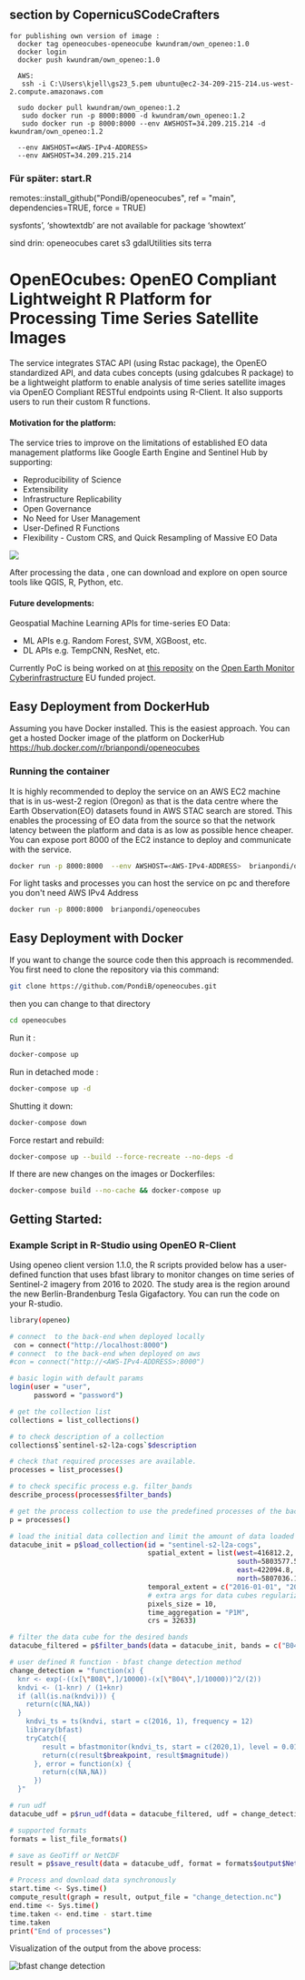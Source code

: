 ## section by CopernicuSCodeCrafters
    for publishing own version of image : 
      docker tag openeocubes-openeocube kwundram/own_openeo:1.0
      docker login
      docker push kwundram/own_openeo:1.0

      AWS: 
       ssh -i C:\Users\kjell\gs23_5.pem ubuntu@ec2-34-209-215-214.us-west-2.compute.amazonaws.com

      sudo docker pull kwundram/own_openeo:1.2
       sudo docker run -p 8000:8000 -d kwundram/own_openeo:1.2
       sudo docker run -p 8000:8000 --env AWSHOST=34.209.215.214 -d kwundram/own_openeo:1.2

      --env AWSHOST=<AWS-IPv4-ADDRESS>
      --env AWSHOST=34.209.215.214

### Für später: start.R
 remotes::install_github("PondiB/openeocubes", ref = "main", dependencies=TRUE, force = TRUE)
  
sysfonts’, ‘showtextdb’ are not available for package ‘showtext’


sind drin:
openeocubes
caret
s3
gdalUtilities
sits
terra

# OpenEOcubes: OpenEO Compliant Lightweight R Platform for Processing Time Series Satellite Images

The service integrates STAC API (using Rstac package), the OpenEO standardized API, and data cubes concepts (using gdalcubes R package) to be a lightweight platform to enable analysis of time series satellite images via OpenEO Compliant RESTful endpoints using R-Client. It also supports users to run their custom R functions.

####  Motivation for the platform:
The service tries to improve on the limitations of  established EO data management platforms like Google Earth Engine and Sentinel Hub by supporting:
* Reproducibility of Science
* Extensibility
* Infrastructure Replicability
* Open Governance
* No Need for User Management
* User-Defined R Functions
* Flexibility - Custom CRS, and Quick Resampling of Massive EO Data


![](docs/openeocubes.png)

After processing the data , one can  download and explore on open source tools like QGIS, R, Python, etc.


####  Future developments:
Geospatial Machine Learning APIs for time-series EO Data:
* ML APIs e.g. Random Forest, SVM, XGBoost, etc.
* DL APIs e.g. TempCNN, ResNet, etc.

Currently PoC is being worked on at [this reposity](https://github.com/Open-Earth-Monitor/openeosits) on the  [Open Earth Monitor Cyberinfrastructure](https://earthmonitor.org/) EU funded project.
## Easy Deployment from DockerHub
Assuming you have Docker installed. This is the easiest approach.
You can get a hosted Docker image of the platform on DockerHub
https://hub.docker.com/r/brianpondi/openeocubes

### Running the container
It is highly recommended to deploy the service on an AWS EC2 machine that is in us-west-2 region (Oregon) as that is the data centre where the Earth Observation(EO) datasets found in AWS STAC search are stored. This enables the processing of EO data from the source so that the network latency between the platform and data is as low as possible hence cheaper. You can expose port 8000 of the EC2 instance to deploy and communicate with the service.
```bash
docker run -p 8000:8000  --env AWSHOST=<AWS-IPv4-ADDRESS>  brianpondi/openeocubes
```

For light tasks and processes you can host the service on pc and therefore you don't need AWS IPv4 Address

```bash
docker run -p 8000:8000  brianpondi/openeocubes
```

## Easy Deployment with Docker
If you want to change the source code then this approach is recommended.
You first need to clone the repository via this command:

```bash
git clone https://github.com/PondiB/openeocubes.git
```

then you can change to that directory

```bash
cd openeocubes
```



Run it :

```bash
docker-compose up
```

Run in detached mode :

```bash
docker-compose up -d
```

Shutting it down:

```bash
docker-compose down
```

Force restart  and rebuild:

```bash
docker-compose up --build --force-recreate --no-deps -d
```

If there are new changes on the images or Dockerfiles:
```bash
docker-compose build --no-cache && docker-compose up

```

## Getting Started:
### Example Script in R-Studio using OpenEO R-Client
Using openeo client version 1.1.0, the R scripts provided below has a user-defined function that uses bfast library to monitor changes on time series of Sentinel-2 imagery from 2016 to 2020. The study area is the region around the new Berlin-Brandenburg Tesla Gigafactory. You can run the  code on your R-studio. 

```bash
library(openeo)

# connect  to the back-end when deployed locally
 con = connect("http://localhost:8000")
# connect  to the back-end when deployed on aws
#con = connect("http://<AWS-IPv4-ADDRESS>:8000")

# basic login with default params
login(user = "user",
      password = "password")

# get the collection list
collections = list_collections()

# to check description of a collection
collections$`sentinel-s2-l2a-cogs`$description

# check that required processes are available.
processes = list_processes()

# to check specific process e.g. filter_bands
describe_process(processes$filter_bands)

# get the process collection to use the predefined processes of the back-end
p = processes()

# load the initial data collection and limit the amount of data loaded
datacube_init = p$load_collection(id = "sentinel-s2-l2a-cogs",
                                  spatial_extent = list(west=416812.2,
                                                        south=5803577.5,
                                                        east=422094.8,
                                                        north=5807036.1),
                                  temporal_extent = c("2016-01-01", "2020-12-31"),
                                  # extra args for data cubes regularization
                                  pixels_size = 10,
                                  time_aggregation = "P1M",
                                  crs = 32633)

# filter the data cube for the desired bands
datacube_filtered = p$filter_bands(data = datacube_init, bands = c("B04", "B08"))

# user defined R function - bfast change detection method
change_detection = "function(x) {
  knr <- exp(-((x[\"B08\",]/10000)-(x[\"B04\",]/10000))^2/(2))
  kndvi <- (1-knr) / (1+knr)
  if (all(is.na(kndvi))) {
    return(c(NA,NA))
  }
    kndvi_ts = ts(kndvi, start = c(2016, 1), frequency = 12)
    library(bfast)
    tryCatch({
        result = bfastmonitor(kndvi_ts, start = c(2020,1), level = 0.01)
        return(c(result$breakpoint, result$magnitude))
      }, error = function(x) {
        return(c(NA,NA))
      })
  }"

# run udf
datacube_udf = p$run_udf(data = datacube_filtered, udf = change_detection, names =  c("change_date", "change_magnitude"))

# supported formats
formats = list_file_formats()

# save as GeoTiff or NetCDF
result = p$save_result(data = datacube_udf, format = formats$output$NetCDF)

# Process and download data synchronously
start.time <- Sys.time()
compute_result(graph = result, output_file = "change_detection.nc")
end.time <- Sys.time()
time.taken <- end.time - start.time
time.taken
print("End of processes")

```

Visualization of the output from the above process:

![bfast change detection](docs/change_over_period.png)
